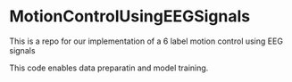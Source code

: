 # MotionControlUsingEEGSignals
This is a repo for our implementation of a 6 label motion control using EEG signals

This code enables data preparatin and model training. 
